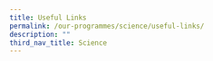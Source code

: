 ```yaml
---
title: Useful Links
permalink: /our-programmes/science/useful-links/
description: ""
third_nav_title: Science
---
```

